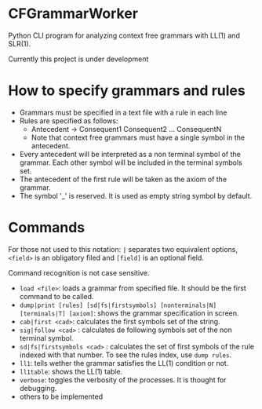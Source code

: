# CFGrammarWorker
Python CLI program for analyzing context free grammars with LL(1) and SLR(1). 

Currently this project is under development

# How to specify grammars and rules
* Grammars must be specified in a text file with a rule in each line
* Rules are specified as follows:
  * Antecedent -> Consequent1 Consequent2 ... ConsequentN
  * Note that context free grammars must have a single symbol in the antecedent.
* Every antecedent will be interpreted as a non terminal symbol of the grammar. Each other symbol will be included in the terminal symbols set.
* The antecedent of the first rule will be taken as the axiom of the grammar.
* The symbol '_' is reserved. It is used as empty string symbol by default.

# Commands

For those not used to this notation: `|` separates two equivalent options, `<field>` is an obligatory filed and `[field]` is an optional field.

Command recognition is not case sensitive.

* `load <file>`: loads a grammar from specified file. It should be the first command to be called.
* `dump|print [rules] [sd|fs|firstsymbols] [nonterminals|N] [terminals|T] [axiom]`: shows the grammar specification in screen.
* `cab|first <cad>`: calculates the first symbols set of the string.
* `sig|follow <cad>` <NonTerminal>: calculates de following symbols set of the non terminal symbol.
* `sd|fs|firstsymbols <cad>` <number>: calculates the set of first symbols of the rule indexed with that number. To see the rules index, use `dump rules`.
* `ll1`: tells wether the grammar satisfies the LL(1) condition or not.
* `ll1table`: shows the LL(1) table.
* `verbose`: toggles the verbosity of the processes. It is thought for debugging.
* others to be implemented

